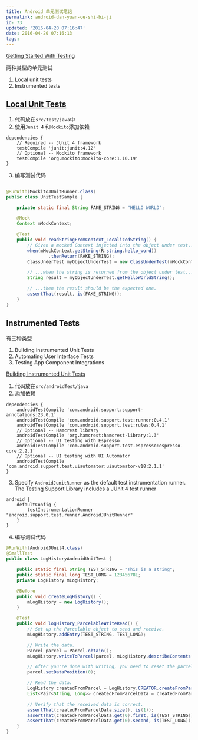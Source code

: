 ```yaml
---
title: Android 单元测试笔记
permalink: android-dan-yuan-ce-shi-bi-ji
id: 73
updated: '2016-04-20 07:16:47'
date: 2016-04-20 07:16:13
tags:
---
```


[Getting Started With Testing](http://developer.android.com/intl/zh-cn/training/testing/start/index.htm)

两种类型的单元测试

1. Local unit tests
2. Instrumented tests



## [Local Unit Tests](http://developer.android.com/intl/zh-cn/training/testing/unit-testing/local-unit-tests.html#build)

1. 代码放在`src/test/java`中
2. 使用`Junit 4` 和`Mockito`添加依赖

```
dependencies {
    // Required -- JUnit 4 framework
    testCompile 'junit:junit:4.12'
    // Optional -- Mockito framework
    testCompile 'org.mockito:mockito-core:1.10.19'
}
```

3. 编写测试代码

```java

@RunWith(MockitoJUnitRunner.class)
public class UnitTestSample {

    private static final String FAKE_STRING = "HELLO WORLD";

    @Mock
    Context mMockContext;

    @Test
    public void readStringFromContext_LocalizedString() {
        // Given a mocked Context injected into the object under test...
        when(mMockContext.getString(R.string.hello_word))
                .thenReturn(FAKE_STRING);
        ClassUnderTest myObjectUnderTest = new ClassUnderTest(mMockContext);

        // ...when the string is returned from the object under test...
        String result = myObjectUnderTest.getHelloWorldString();

        // ...then the result should be the expected one.
        assertThat(result, is(FAKE_STRING));
    }
}
```

## Instrumented Tests 
有三种类型

1. Building Instrumented Unit Tests
2. Automating User Interface Tests 
3. Testing App Component Integrations 


[Building Instrumented Unit Tests](http://developer.android.com/intl/zh-cn/training/testing/unit-testing/instrumented-unit-tests.html)

1. 代码放在`src/androidTest/java`
2. 添加依赖

```
dependencies {
    androidTestCompile 'com.android.support:support-annotations:23.0.1'
    androidTestCompile 'com.android.support.test:runner:0.4.1'
    androidTestCompile 'com.android.support.test:rules:0.4.1'
    // Optional -- Hamcrest library
    androidTestCompile 'org.hamcrest:hamcrest-library:1.3'
    // Optional -- UI testing with Espresso
    androidTestCompile 'com.android.support.test.espresso:espresso-core:2.2.1'
    // Optional -- UI testing with UI Automator
    androidTestCompile 'com.android.support.test.uiautomator:uiautomator-v18:2.1.1'
}
```

3. Specify `AndroidJunitRunner` as the default test instrumentation runner. The Testing Support Library includes a JUnit 4 test runner

```
android {
    defaultConfig {
        testInstrumentationRunner "android.support.test.runner.AndroidJUnitRunner"
    }
}
```

4. 编写测试代码

```java
@RunWith(AndroidJUnit4.class)
@SmallTest
public class LogHistoryAndroidUnitTest {

    public static final String TEST_STRING = "This is a string";
    public static final long TEST_LONG = 12345678L;
    private LogHistory mLogHistory;

    @Before
    public void createLogHistory() {
        mLogHistory = new LogHistory();
    }

    @Test
    public void logHistory_ParcelableWriteRead() {
        // Set up the Parcelable object to send and receive.
        mLogHistory.addEntry(TEST_STRING, TEST_LONG);

        // Write the data.
        Parcel parcel = Parcel.obtain();
        mLogHistory.writeToParcel(parcel, mLogHistory.describeContents());

        // After you're done with writing, you need to reset the parcel for reading.
        parcel.setDataPosition(0);

        // Read the data.
        LogHistory createdFromParcel = LogHistory.CREATOR.createFromParcel(parcel);
        List<Pair<String, Long>> createdFromParcelData = createdFromParcel.getData();

        // Verify that the received data is correct.
        assertThat(createdFromParcelData.size(), is(1));
        assertThat(createdFromParcelData.get(0).first, is(TEST_STRING));
        assertThat(createdFromParcelData.get(0).second, is(TEST_LONG));
    }
}
```



